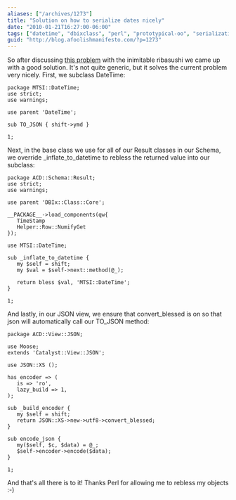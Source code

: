 ```yaml
---
aliases: ["/archives/1273"]
title: "Solution on how to serialize dates nicely"
date: "2010-01-21T16:27:00-06:00"
tags: ["datetime", "dbixclass", "perl", "prototypical-oo", "serialization"]
guid: "http://blog.afoolishmanifesto.com/?p=1273"
---
```

So after discussing [this problem](/archives/1269) with the inimitable ribasushi we came up with a good solution. It's not quite generic, but it solves the current problem very nicely. First, we subclass DateTime:

    package MTSI::DateTime;
    use strict;
    use warnings;

    use parent 'DateTime';

    sub TO_JSON { shift->ymd }

    1;

Next, in the base class we use for all of our Result classes in our Schema, we override \_inflate\_to\_datetime to rebless the returned value into our subclass:

    package ACD::Schema::Result;
    use strict;
    use warnings;

    use parent 'DBIx::Class::Core';

    __PACKAGE__->load_components(qw{
       TimeStamp
       Helper::Row::NumifyGet
    });

    use MTSI::DateTime;

    sub _inflate_to_datetime {
       my $self = shift;
       my $val = $self->next::method(@_);

       return bless $val, 'MTSI::DateTime';
    }

    1;

And lastly, in our JSON view, we ensure that convert\_blessed is on so that json will automatically call our TO\_JSON method:

    package ACD::View::JSON;

    use Moose;
    extends 'Catalyst::View::JSON';

    use JSON::XS ();

    has encoder => (
       is => 'ro',
       lazy_build => 1,
    );

    sub _build_encoder {
       my $self = shift;
       return JSON::XS->new->utf8->convert_blessed;
    }

    sub encode_json {
       my($self, $c, $data) = @_;
       $self->encoder->encode($data);
    }

    1;

And that's all there is to it! Thanks Perl for allowing me to rebless my objects :-)
